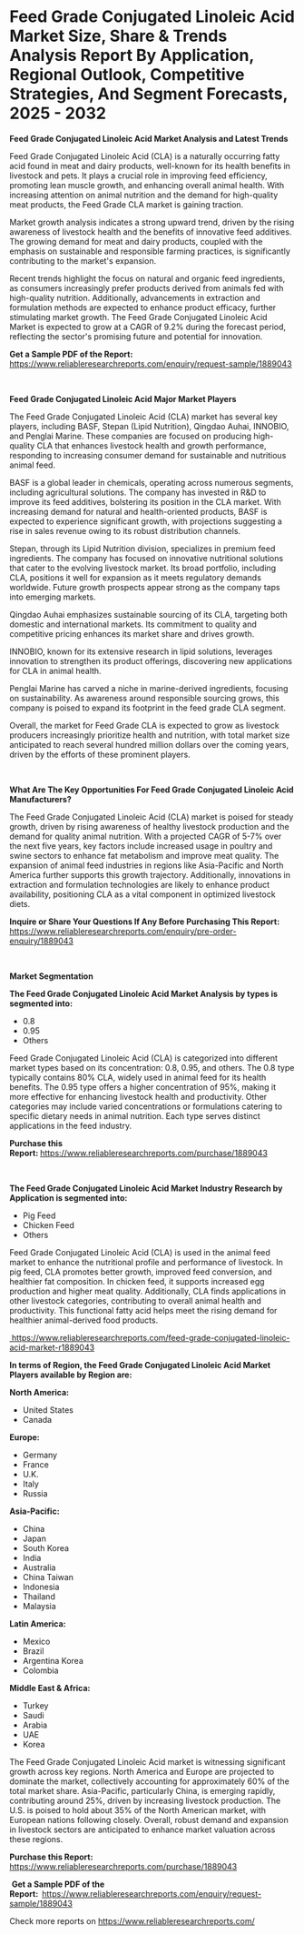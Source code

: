 <p><h1>Feed Grade Conjugated Linoleic Acid Market Size, Share & Trends Analysis Report By Application, Regional Outlook, Competitive Strategies, And Segment Forecasts, 2025 - 2032</h1></p><p><strong>Feed Grade Conjugated Linoleic Acid Market Analysis and Latest Trends</strong></p>
<p><p>Feed Grade Conjugated Linoleic Acid (CLA) is a naturally occurring fatty acid found in meat and dairy products, well-known for its health benefits in livestock and pets. It plays a crucial role in improving feed efficiency, promoting lean muscle growth, and enhancing overall animal health. With increasing attention on animal nutrition and the demand for high-quality meat products, the Feed Grade CLA market is gaining traction. </p><p>Market growth analysis indicates a strong upward trend, driven by the rising awareness of livestock health and the benefits of innovative feed additives. The growing demand for meat and dairy products, coupled with the emphasis on sustainable and responsible farming practices, is significantly contributing to the market's expansion. </p><p>Recent trends highlight the focus on natural and organic feed ingredients, as consumers increasingly prefer products derived from animals fed with high-quality nutrition. Additionally, advancements in extraction and formulation methods are expected to enhance product efficacy, further stimulating market growth. The Feed Grade Conjugated Linoleic Acid Market is expected to grow at a CAGR of 9.2% during the forecast period, reflecting the sector's promising future and potential for innovation.</p></p>
<p><strong>Get a Sample PDF of the Report:&nbsp;</strong> <a href="https://www.reliableresearchreports.com/enquiry/request-sample/1889043?utm_campaign=3051&utm_medium=2&utm_source=Github&utm_content=ia&utm_term=28032025&utm_id=feed-grade-conjugated-linoleic-acid">https://www.reliableresearchreports.com/enquiry/request-sample/1889043</a></p>
<p>&nbsp;</p>
<p><strong>Feed Grade Conjugated Linoleic Acid Major Market Players</strong></p>
<p><p>The Feed Grade Conjugated Linoleic Acid (CLA) market has several key players, including BASF, Stepan (Lipid Nutrition), Qingdao Auhai, INNOBIO, and Penglai Marine. These companies are focused on producing high-quality CLA that enhances livestock health and growth performance, responding to increasing consumer demand for sustainable and nutritious animal feed.</p><p>BASF is a global leader in chemicals, operating across numerous segments, including agricultural solutions. The company has invested in R&D to improve its feed additives, bolstering its position in the CLA market. With increasing demand for natural and health-oriented products, BASF is expected to experience significant growth, with projections suggesting a rise in sales revenue owing to its robust distribution channels.</p><p>Stepan, through its Lipid Nutrition division, specializes in premium feed ingredients. The company has focused on innovative nutritional solutions that cater to the evolving livestock market. Its broad portfolio, including CLA, positions it well for expansion as it meets regulatory demands worldwide. Future growth prospects appear strong as the company taps into emerging markets.</p><p>Qingdao Auhai emphasizes sustainable sourcing of its CLA, targeting both domestic and international markets. Its commitment to quality and competitive pricing enhances its market share and drives growth.</p><p>INNOBIO, known for its extensive research in lipid solutions, leverages innovation to strengthen its product offerings, discovering new applications for CLA in animal health.</p><p>Penglai Marine has carved a niche in marine-derived ingredients, focusing on sustainability. As awareness around responsible sourcing grows, this company is poised to expand its footprint in the feed grade CLA segment.</p><p>Overall, the market for Feed Grade CLA is expected to grow as livestock producers increasingly prioritize health and nutrition, with total market size anticipated to reach several hundred million dollars over the coming years, driven by the efforts of these prominent players.</p></p>
<p>&nbsp;</p>
<p><strong>What Are The Key Opportunities For Feed Grade Conjugated Linoleic Acid Manufacturers?</strong></p>
<p><p>The Feed Grade Conjugated Linoleic Acid (CLA) market is poised for steady growth, driven by rising awareness of healthy livestock production and the demand for quality animal nutrition. With a projected CAGR of 5-7% over the next five years, key factors include increased usage in poultry and swine sectors to enhance fat metabolism and improve meat quality. The expansion of animal feed industries in regions like Asia-Pacific and North America further supports this growth trajectory. Additionally, innovations in extraction and formulation technologies are likely to enhance product availability, positioning CLA as a vital component in optimized livestock diets.</p></p>
<p><strong>Inquire or Share Your Questions If Any Before Purchasing This Report:</strong> <a href="https://www.reliableresearchreports.com/enquiry/pre-order-enquiry/1889043?utm_campaign=3051&utm_medium=2&utm_source=Github&utm_content=ia&utm_term=28032025&utm_id=feed-grade-conjugated-linoleic-acid">https://www.reliableresearchreports.com/enquiry/pre-order-enquiry/1889043</a></p>
<p>&nbsp;</p>
<p><strong>Market Segmentation</strong></p>
<p><strong>The Feed Grade Conjugated Linoleic Acid Market Analysis by types is segmented into:</strong></p>
<p><ul><li>0.8</li><li>0.95</li><li>Others</li></ul></p>
<p><p>Feed Grade Conjugated Linoleic Acid (CLA) is categorized into different market types based on its concentration: 0.8, 0.95, and others. The 0.8 type typically contains 80% CLA, widely used in animal feed for its health benefits. The 0.95 type offers a higher concentration of 95%, making it more effective for enhancing livestock health and productivity. Other categories may include varied concentrations or formulations catering to specific dietary needs in animal nutrition. Each type serves distinct applications in the feed industry.</p></p>
<p><strong>Purchase this Report:&nbsp;</strong><a href="https://www.reliableresearchreports.com/purchase/1889043?utm_campaign=3051&utm_medium=2&utm_source=Github&utm_content=ia&utm_term=28032025&utm_id=feed-grade-conjugated-linoleic-acid">https://www.reliableresearchreports.com/purchase/1889043</a></p>
<p>&nbsp;</p>
<p><strong>The Feed Grade Conjugated Linoleic Acid Market Industry Research by Application is segmented into:</strong></p>
<p><ul><li>Pig Feed</li><li>Chicken Feed</li><li>Others</li></ul></p>
<p><p>Feed Grade Conjugated Linoleic Acid (CLA) is used in the animal feed market to enhance the nutritional profile and performance of livestock. In pig feed, CLA promotes better growth, improved feed conversion, and healthier fat composition. In chicken feed, it supports increased egg production and higher meat quality. Additionally, CLA finds applications in other livestock categories, contributing to overall animal health and productivity. This functional fatty acid helps meet the rising demand for healthier animal-derived food products.</p></p>
<p><a href="https://www.reliableresearchreports.com/feed-grade-conjugated-linoleic-acid-market-r1889043?utm_campaign=3051&utm_medium=2&utm_source=Github&utm_content=ia&utm_term=28032025&utm_id=feed-grade-conjugated-linoleic-acid">&nbsp;https://www.reliableresearchreports.com/feed-grade-conjugated-linoleic-acid-market-r1889043</a></p>
<p><strong>In terms of Region, the Feed Grade Conjugated Linoleic Acid Market Players available by Region are:</strong></p>
<p>
    <p> <strong> North America: </strong>
        <ul>
            <li>United States</li>
            <li>Canada</li>
        </ul>
        </p> 
    <p> <strong> Europe: </strong>
        <ul>
            <li>Germany</li>
            <li>France</li>
            <li>U.K.</li>
            <li>Italy</li>
            <li>Russia</li>
        </ul>
        </p> 
    <p> <strong> Asia-Pacific: </strong>
        <ul>
            <li>China</li>
            <li>Japan</li>
            <li>South Korea</li>
            <li>India</li>
            <li>Australia</li>
            <li>China Taiwan</li>
            <li>Indonesia</li>
            <li>Thailand</li>
            <li>Malaysia</li>
        </ul>
        </p> 
    <p> <strong> Latin America: </strong>
        <ul>
            <li>Mexico</li>
            <li>Brazil</li>
            <li>Argentina Korea</li>
            <li>Colombia</li>
        </ul>
        </p> 
    <p> <strong> Middle East & Africa: </strong>
        <ul>
            <li>Turkey</li>
            <li>Saudi</li>
            <li>Arabia</li>
            <li>UAE</li>
            <li>Korea</li>
        </ul>
    </p>
    </p>
<p><p>The Feed Grade Conjugated Linoleic Acid market is witnessing significant growth across key regions. North America and Europe are projected to dominate the market, collectively accounting for approximately 60% of the total market share. Asia-Pacific, particularly China, is emerging rapidly, contributing around 25%, driven by increasing livestock production. The U.S. is poised to hold about 35% of the North American market, with European nations following closely. Overall, robust demand and expansion in livestock sectors are anticipated to enhance market valuation across these regions.</p></p>
<p><strong>Purchase this Report: </strong><a href="https://www.reliableresearchreports.com/purchase/1889043?utm_campaign=3051&utm_medium=2&utm_source=Github&utm_content=ia&utm_term=28032025&utm_id=feed-grade-conjugated-linoleic-acid">https://www.reliableresearchreports.com/purchase/1889043</a></p>
<p>&nbsp;<strong>Get a Sample PDF of the Report:&nbsp;&nbsp;</strong><a href="https://www.reliableresearchreports.com/enquiry/request-sample/1889043?utm_campaign=3051&utm_medium=2&utm_source=Github&utm_content=ia&utm_term=28032025&utm_id=feed-grade-conjugated-linoleic-acid">https://www.reliableresearchreports.com/enquiry/request-sample/1889043</a></p>
<p><strong></strong></p>
<p>Check more reports on <a href="https://www.reliableresearchreports.com/?utm_campaign=3051&utm_medium=2&utm_source=Github&utm_content=ia&utm_term=28032025&utm_id=feed-grade-conjugated-linoleic-acid">https://www.reliableresearchreports.com/</a></p>